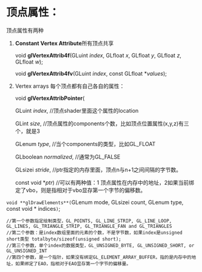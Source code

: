# 顶点属性：

顶点属性有两种

1. **Constant Vertex Attribute**所有顶点共享

   void **glVertexAttrib4f**(GLuint *index*, GLfloat *x*, GLfloat *y*, GLfloat *z*, GLfloat *w*);

   void **glVertexAttrib4fv**(GLuint *index*, const GLfloat **values*);

2. Vertex arrays 每个顶点都有自己各自的属性：

   void **glVertexAttribPointer**(

   GLuint *index*, 					//顶点shader里面这个属性的location

   GLint *size*, 						//顶点属性的components个数，比如顶点位置属性(x,y,z)有三个，就是3

   GLenum *type*, 				//当个components的类型，比如GL_FLOAT

   GLboolean *normalized*, //通常为GL_FALSE

   GLsizei *stride*, 				//ptr指定的内存里面，顶点n与n+1之间间隔的字节数。

   const void **ptr*)			//可以有两种值：1 顶点属性在内存中的地址，2如果当前绑定了vbo，则是指相对于vbo显存第一个字节的偏移数。





`void **glDrawElements**(`GLenum mode, GLsizei count, GLenum type, const void * indices`)`;

	//第一个参数指定绘制类型，GL_POINTS, GL_LINE_STRIP, GL_LINE_LOOP, GL_LINES, GL_TRIANGLE_STRIP, GL_TRIANGLE_FAN and GL_TRIANGLES
	//第二个参数：是index数组里面的元素的个数，不是字节数，如果index是unsigned short类型 totalbyte/sizeof(unsigned short);
	//第三个参数，单个index的数据类型，GL_UNSIGNED_BYTE, GL_UNSIGNED_SHORT, or GL_UNSIGNED_INT
	//第四个参数，是一个指针，如果没有绑定GL_ELEMENT_ARRAY_BUFFER，指的是内存中的地址，如果绑定了EAO，指相对于EAO显存第一个字节的偏移量。